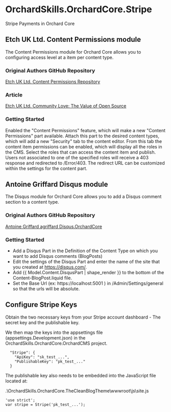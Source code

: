 # OrchardSkills.OrchardCore.Stripe

Stripe Payments in Orchard Core

## Etch UK Ltd. Content Permissions module

The Content Permissions module for Orchard Core allows you to configuring access level at a item per content type.

### Original Authors GitHub Repository

[Etch UK Ltd. Content Permissions Repository](https://github.com/EtchUK/Etch.OrchardCore.ContentPermissions)

### Article

[Etch UK Ltd. Community Love: The Value of Open Source](https://www.etchuk.com/insights/community-love-the-value-of-open-source)

### Getting Started

Enabled the "Content Permissions" feature, which will make a new "Content Permissions" part available. Attach this part to the desired content types, which will add a new "Security" tab to the content editor. From this tab the content item permissions can be enabled, which will display all the roles in the CMS. Select the roles that can access the content item and publish. Users not associated to one of the specified roles will receive a 403 response and redirected to /Error/403. The redirect URL can be customized within the settings for the content part.

## Antoine Griffard Disqus module

The Disqus module for Orchard Core allows you to add a Disqus comment section to a content type.

### Original Authors GitHub Repository

[Antoine Griffard agriffard Disqus.OrchardCore](https://github.com/agriffard/Disqus.OrchardCore)

### Getting Started

* Add a Disqus Part in the Definition of the Content Type on which you want to add Disqus comments (BlogPosts)
* Edit the settings of the Disqus Part and enter the name of the site that you created at https://disqus.com/.
* Add {{ Model.Content.DisqusPart | shape_render }} to the bottom of the Content-BlogPost.liquid file.
* Set the Base Url (ex: https://localhost:5001 ) in /Admin/Settings/general so that the urls will be absolute.

## Configure Stripe Keys

Obtain the two necessary keys from your Stripe account dashboard - The secret key and the publishable key.

We then map the keys into the appsettings file (appsettings.Development.json) in the OrchardSkills.OrchardCore.OrchardCMS project.

```
  "Stripe": {
    "ApiKey": "sk_test_...",
    "PublishableKey": "pk_test_..."
  }
```

The publishable key also needs to be embedded into the JavaScript file located at:

.\OrchardSkills.OrchardCore.TheCleanBlogTheme\wwwroot\js\site.js

```
'use strict';
var stripe = Stripe('pk_test_...');
```
